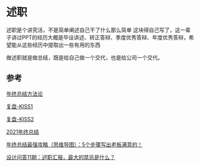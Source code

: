 # 述职
述职是个讲究活，不是简单阐述自己干了什么那么简单
这块得自己写了，这一辈子讲过PPT的经历大概是毕设讲述、转正答辩、季度优秀答辩、年度优秀答辩，希望能从这些经历中提取出一些有用的东西

做述职就是做总结，既是给自己做一个交代，也是给公司一个交代。

## 参考
[年终总结方法论](https://www.ncss.cn/ncss/zt/nzzj.shtml)

[复盘-KISS1](https://blog.csdn.net/sunyejia/article/details/86530937)

[复盘-KISS2](https://www.wlcbw.com/50945.html)

[2021年终总结](https://www.yuque.com/realsky/anything/begd65)

[年终总结最强攻略（思维导图）：5个步骤写出老板满意的！](https://www.shixunying.com/26804.html)

[设计问答11期：述职汇报，最大的禁忌是什么？](https://maimai.cn/article/detail?fid=1662641076&efid=GL4mxYR9lqVF24ACAE2TUA)